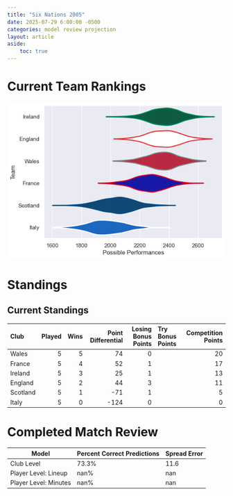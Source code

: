 ```yaml
---  
title: "Six Nations 2005"  
date: 2025-07-29 6:00:00 -0500  
categories: model review projection  
layout: article  
aside:  
    toc: true  
---
```

# Current Team Rankings


![Club Rankings](plots/rankings_Six_Nations_2005.png)
# Standings

## Current Standings


| Club     |   Played |   Wins |   Point Differential |   Losing Bonus Points | Try Bonus Points   |   Competition Points |
|:---------|---------:|-------:|---------------------:|----------------------:|:-------------------|---------------------:|
| Wales    |        5 |      5 |                   74 |                     0 |                    |                   20 |
| France   |        5 |      4 |                   52 |                     1 |                    |                   17 |
| Ireland  |        5 |      3 |                   25 |                     1 |                    |                   13 |
| England  |        5 |      2 |                   44 |                     3 |                    |                   11 |
| Scotland |        5 |      1 |                  -71 |                     1 |                    |                    5 |
| Italy    |        5 |      0 |                 -124 |                     0 |                    |                    0 |



# Completed Match Review


| Model | Percent Correct Predictions | Spread Error |
| ------ | ------ | ------ |
| Club Level | 73.3% | 11.6 |
| Player Level: Lineup | nan% | nan |
| Player Level: Minutes | nan% | nan |

